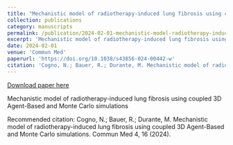 ```yaml
---
title: "Mechanistic model of radiotherapy-induced lung fibrosis using coupled 3D Agent-Based and Monte Carlo simulations"
collection: publications
category: manuscripts
permalink: /publication/2024-02-01-mechanistic-model-radiotherapy-induced-lung-fibrosis
excerpt: 'Mechanistic model of radiotherapy-induced lung fibrosis using coupled 3D Agent-Based and Monte Carlo simulations'
date: 2024-02-01
venue: 'Commun Med'
paperurl: 'https://doi.org/10.1038/s43856-024-00442-w'
citation: 'Cogno, N.; Bauer, R.; Durante, M. Mechanistic model of radiotherapy-induced lung fibrosis using coupled 3D Agent-Based and Monte Carlo simulations. Commun Med 4, 16 (2024).'
---
```


<a href='https://doi.org/10.1038/s43856-024-00442-w'>Download paper here</a>

Mechanistic model of radiotherapy-induced lung fibrosis using coupled 3D Agent-Based and Monte Carlo simulations

Recommended citation: Cogno, N.; Bauer, R.; Durante, M. Mechanistic model of radiotherapy-induced lung fibrosis using coupled 3D Agent-Based and Monte Carlo simulations. Commun Med 4, 16 (2024).